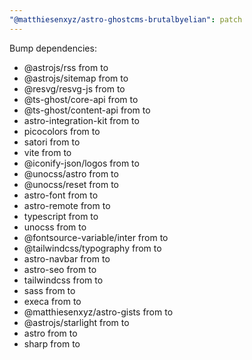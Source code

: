 ```yaml
---
"@matthiesenxyz/astro-ghostcms-brutalbyelian": patch
---
```


Bump dependencies:

- @astrojs/rss from to
- @astrojs/sitemap from to
- @resvg/resvg-js from to
- @ts-ghost/core-api from to
- @ts-ghost/content-api from to
- astro-integration-kit from to
- picocolors from to
- satori from to
- vite from to
- @iconify-json/logos from to
- @unocss/astro from to
- @unocss/reset from to
- astro-font from to
- astro-remote from to
- typescript from to
- unocss from to
- @fontsource-variable/inter from to
- @tailwindcss/typography from to
- astro-navbar from to
- astro-seo from to
- tailwindcss from to
- sass from to
- execa from to
- @matthiesenxyz/astro-gists from to
- @astrojs/starlight from to
- astro from to
- sharp from to
